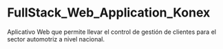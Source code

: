 # FullStack_Web_Application_Konex
 Aplicativo Web que permite llevar el control de gestión de clientes para el sector automotriz a nivel nacional.
